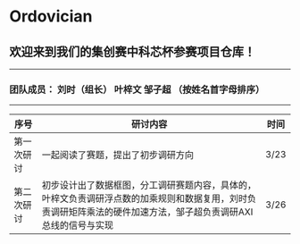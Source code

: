 # Ordovician
## 欢迎来到我们的集创赛中科芯杯参赛项目仓库！
***
### 团队成员： 刘时（组长） 叶梓文 邹子超 （按姓名首字母排序）
***
| 序号| 研讨内容  | 时间  |
|------|------|------|
| 第一次研讨 | 一起阅读了赛题，提出了初步调研方向 | 3/23 |
| 第二次研讨 | 初步设计出了数据框图，分工调研赛题内容，具体的，叶梓文负责调研浮点数的加乘规则和数据复用，刘时负责调研矩阵乘法的硬件加速方法，邹子超负责调研AXI总线的信号与实现 | 3/26 |
